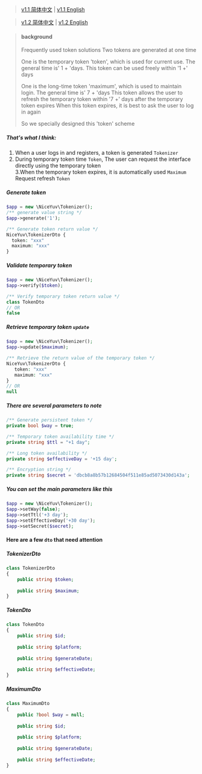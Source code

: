 > [v1.1 简体中文](/doc-v1/README.zh-CN.md) | [v1.1 English](/doc-v1/README.md)

> [v1.2 简体中文](README.zh-CN.md) | [v1.2 English](README.md)

> #### background
> Frequently used token solutions
> Two tokens are generated at one time
>
> One is the temporary token 'token', which is used for current use. The general time is' 1 + 'days.
> This token can be used freely within '1 +' days
>
> One is the long-time token 'maximum', which is used to maintain login. The general time is' 7 + 'days
> This token allows the user to refresh the temporary token within '7 +' days after the temporary token expires
> When this token expires, it is best to ask the user to log in again
>
> So we specially designed this 'token' scheme


##### That's what I think:<br/>
1. When a user logs in and registers, a token is generated `Tokenizer`<br/>
2. During temporary token time `Token`, The user can request the interface directly using the temporary token<br/>
3.When the temporary token expires, it is automatically used `Maximum` Request refresh `Token` <br/>

##### Generate token
```php
$app = new \NiceYuv\Tokenizer();
/** generate value string */
$app->generate('1');

/** Generate token return value */
NiceYuv\TokenizerDto {
  token: "xxx"
  maximum: "xxx"
}
```


##### Validate temporary token
```php
$app = new \NiceYuv\Tokenizer();
$app->verify($token);

/** Verify temporary token return value */
class TokenDto
// OR
false
```

##### Retrieve temporary token `update`
```php
$app = new \NiceYuv\Tokenizer();
$app->update($maximum);

/** Retrieve the return value of the temporary token */
NiceYuv\TokenizerDto {
   token: "xxx"
   maximum: "xxx"
}
// OR
null
```

##### There are several parameters to note
```php
/** Generate persistent token */
private bool $way = true;

/** Temporary token availability time */
private string $ttl = "+1 day";

/** Long token availability */
private string $effectiveDay = '+15 day';

/** Encryption string */
private string $secret = 'dbcb8a8b57b12684504f511e85ad5073430d143a';
```

##### You can set the main parameters like this
```php
$app = new \NiceYuv\Tokenizer();
$app->setWay(false);
$app->setTtl('+3 day');
$app->setEffectiveDay('+30 day');
$app->setSecret($secret);
```

#### Here are a few `dto` that need attention
##### TokenizerDto
```php
class TokenizerDto
{
    public string $token;
    
    public string $maximum;
}
```

##### TokenDto
```php
class TokenDto
{
    public string $id;
    
    public string $platform;
    
    public string $generateDate;
    
    public string $effectiveDate;
}
```

##### MaximumDto
```php
class MaximumDto
{
    public ?bool $way = null;
    
    public string $id;
    
    public string $platform;
    
    public string $generateDate;
    
    public string $effectiveDate;
}
```